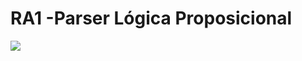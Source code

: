 # RA1 -Parser Lógica Proposicional

<img src="https://media1.giphy.com/media/v1.Y2lkPTc5MGI3NjExNHFpaXRsbnhkbXU5M2tmczRrYWZ4MTVobGc4NnFqMHI2bXJtaml6YSZlcD12MV9pbnRlcm5hbF9naWZfYnlfaWQmY3Q9Zw/P3n7QetGuhNbW/giphy.gif"/>
